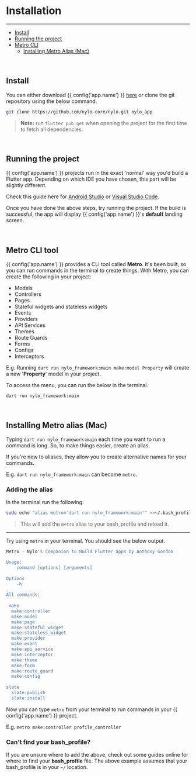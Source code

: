 # Installation

---

<a name="section-1"></a>
- [Install](#install "Install")
- [Running the project](#running-the-project "Running the project")  
- [Metro CLI](#metro-cli "Metro CLI")
  - [Installing Metro Alias (Mac)](#installing-metro-alias "Installing Metro Alias (Mac)")

<a name="install"></a>
<br>

## Install

You can either download {{ config('app.name') }} <a href="{{ route('landing.download') }}">here</a> or clone the git repository using the below command.

```bash
git clone https://github.com/nylo-core/nylo.git nylo_app
```

> <b>Note:</b> run `flutter pub get` when opening the project for the first time to fetch all dependencies.

<a name="running-the-project"></a>
<br>

## Running the project

{{ config('app.name') }} projects run in the exact 'normal' way you'd build a Flutter app. Depending on which IDE you have chosen, this part will be slightly different.

Check this guide here for <a href="https://docs.flutter.dev/development/tools/android-studio#running-and-debugging" target="_BLANK">Android Studio</a> or <a  target="_BLANK" href="https://docs.flutter.dev/development/tools/vs-code#run-app-without-breakpoints">Visual Studio Code</a>.

Once you have done the above steps, try running the project.
If the build is successful, the app will display {{ config('app.name') }}'s **default** landing screen.


<a name="metro-cli"></a>
<br>

## Metro CLI tool

{{ config('app.name') }} provides a CLI tool called <b>Metro</b>. 
It's been built, so you can run commands in the terminal to create things. With Metro, you can create the following in your project:

- Models
- Controllers
- Pages
- Stateful widgets and stateless widgets
- Events
- Providers
- API Services
- Themes
- Route Guards
- Forms
- Configs
- Interceptors

E.g. Running `dart run nylo_framework:main make:model Property` will create a new '**Property**' model in your project.

To access the menu, you can run the below in the terminal.

`dart run nylo_framework:main`

<a name="installing-metro-alias"></a>
<br>

## Installing Metro alias (Mac)

Typing `dart run nylo_framework:main` each time you want to run a command is long.
So, to make things easier, create an alias.

If you're new to aliases, they allow you to create alternative names for your commands.

E.g. `dart run nylo_framework:main` can become `metro`.

### Adding the alias

In the terminal run the following:

``` bash
sudo echo "alias metro='dart run nylo_framework:main'" >>~/.bash_profile && source ~/.bash_profile
```

> This will add the `metro` alias to your bash_profile and reload it.

--- 

Try using `metro` in your terminal. You should see the below output.

``` bash
Metro - Nylo's Companion to Build Flutter apps by Anthony Gordon

Usage: 
    command [options] [arguments]
    
Options
    -h
    
All commands:
 
 make
  make:controller
  make:model
  make:page
  make:stateful_widget
  make:stateless_widget
  make:provider
  make:event
  make:api_service
  make:interceptor
  make:theme
  make:form
  make:route_guard
  make:config
  
slate
  slate:publish
  slate:install
```

Now you can type `metro` from your terminal to run commands in your {{ config('app.name') }} project.

E.g. `metro make:controller profile_controller`

### Can't find your bash\_profile?

If you are unsure where to add the above, check out some guides online for where to find your <b>bash\_profile</b> file.
The above example assumes that your bash_profile is in your `~/` location.
